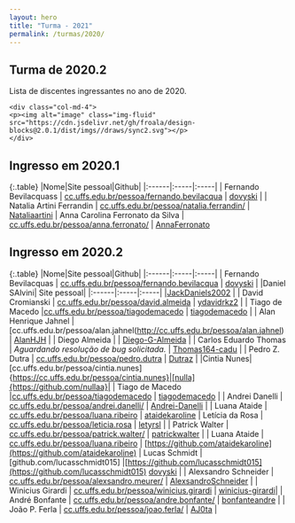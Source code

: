 ```yaml
---
layout: hero
title: "Turma - 2021"
permalink: /turmas/2020/
---
```


<div class="row align-items-center pt-2 pt-lg-5 mb-5">
    <div class="col-md-8">
    <h2>Turma de 2020.2</h2>
    <p class="lead">Lista de discentes ingressantes no ano de 2020.</p>
    </div>

    <div class="col-md-4">
    <p><img alt="image" class="img-fluid" src="https://cdn.jsdelivr.net/gh/froala/design-blocks@2.0.1/dist/imgs//draws/sync2.svg"></p>
    </div>
</div>

## Ingresso em 2020.1

{:.table}
|Nome|Site pessoal|Github|
|:------|:-----|:-----|
| Fernando Bevilacquass | [cc.uffs.edu.br/pessoa/fernando.bevilacqua](http://cc.uffs.edu.br/pessoa/fernando.bevilacqua) | [dovyski](http://github.com/Dovyski) |
| Natalia Artini Ferrandin | [cc.uffs.edu.br/pessoa/natalia.ferrandin/](https://cc.uffs.edu.br/pessoa/natalia.ferrandin/) | [Nataliaartini](https://github.com/Nataliaartini)
| Anna Carolina Ferronato da Silva | [cc.uffs.edu.br/pessoa/anna.ferronato/](https://cc.uffs.edu.br/pessoa/anna.ferronato/) | [AnnaFerronato](https://github.com/AnnaFerronato)

## Ingresso em 2020.2

{:.table}
|Nome|Site pessoal|Github|
|:------|:-----|:-----|
| Fernando Bevilacquas | [cc.uffs.edu.br/pessoa/fernando.bevilacqua](https://cc.uffs.edu.br/pessoa/fernando.bevilacqua/) | [dovyski](https://github.com/Dovyski) |
|Daniel SAlvini| Site pessoal| |:------|:-----|:-----| |[JackDaniels2002](https://github.com/JackDaniels2002) |
| David Cromianski | [cc.uffs.edu.br/pessoa/david.almeida](https://cc.uffs.edu.br/pessoa/david.almeida/) | [ydavidrkz2](https://github.com/ydavidrkz2) |
| Tiago de Macedo |[cc.uffs.edu.br/pessoa/tiagodemacedo](https://cc.uffs.edu.br/pessoa/tiagodemacedo/) | [tiagodemacedo](https://github.com/tiagodemacedo) |
| Alan Henrique Jahnel | [cc.uffs.edu.br/pessoa/alan.jahnel(http://cc.uffs.edu.br/pessoa/alan.jahnel) | [AlanHJH](http://github.com/AlanHJH) |
| Diego Almeida |  | [Diego-G-Almeida](http://github.com/Diego-G-Almeida) |
| Carlos Eduardo Thomas | *Aguardando resolução de bug solicitada.*                                                     | [Thomas164-cadu](https://github.com/Thomas164-cadu) |
| Pedro Z. Dutra | [cc.uffs.edu.br/pessoa/pedro.dutra](https://cc.uffs.edu.br/pessoa/pedro.dutra/) | [Dutraz](http://github.com/Dutraz) |
|Cintia Nunes|[cc.uffs.edu.br/pessoa/cintia.nunes]{https://cc.uffs.edu.br/pessoa/cintia.nunes}|[nulla]{https://github.com/nullaa}|
| Tiago de Macedo |[cc.uffs.edu.br/pessoa/tiagodemacedo](http://cc.uffs.edu.br/pessoa/tiagodemacedo/) | [tiagodemacedo](https://github.com/tiagodemacedo) |
| Andrei Danelli | [cc.uffs.edu.br/pessoa/andrei.danelli/](https://cc.uffs.edu.br/pessoa/andrei.danelli/) | [Andrei-Danelli](https://github.com/Andrei-Danelli) |
| Luana Ataide          | [cc.uffs.edu.br/pessoa/luana.ribeiro](https://cc.uffs.edu.br/pessoa/luana.ribeiro/)                    | [ataidekaroline](https://github.com/ataidekaroline)
| Letícia da Rosa | [cc.uffs.edu.br/pessoa/leticia.rosa](https://cc.uffs.edu.br/pessoa/leticia.rosa/) | [letyrsl](https://github.com/letyrsl) |
| Patrick Walter | [cc.uffs.edu.br/pessoa/patrick.walter/](https://cc.uffs.edu.br/pessoa/patrick.walter/) | [patrickwalter](http://github.com/PatrickWalter387) |
| Luana Ataide          | [cc.uffs.edu.br/pessoa/luana.ribeiro](https://cc.uffs.edu.br/pessoa/luana.ribeiro/)                    | [https://github.com/ataidekaroline](https://github.com/ataidekaroline)
| Lucas Schmidt | [github.com/lucasschmidt015] |[https://github.com/lucasschmidt015](https://github.com/lucasschmidt015)
[dovyski](http://github.com/Dovyski) |
| Alexsandro Schneider | [cc.uffs.edu.br/pessoa/alexsandro.meurer/](https://cc.uffs.edu.br/pessoa/alexsandro.meurer/) | [AlexsandroSchneider](https://github.com/AlexsandroSchneider) |
| Winicius Girardi      | [cc.uffs.edu.br/pessoa/winicius.girardi](https://cc.uffs.edu.br/pessoa/winicius.girardi/)       | [winicius-girardi](https://github.com/winicius-girardi)| 
| André Bonfante | [cc.uffs.edu.br/pessoa/andre.bonfante/](https://cc.uffs.edu.br/pessoa/andre.bonfante/) | [bonfanteandre](https://github.com/bonfanteandre) |
| João P. Ferla | [cc.uffs.edu.br/pessoa/joao.ferla/](https://cc.uffs.edu.br/pessoa/joao.ferla/) | [AJ0ta](https://github.com/AJ0ta) |
